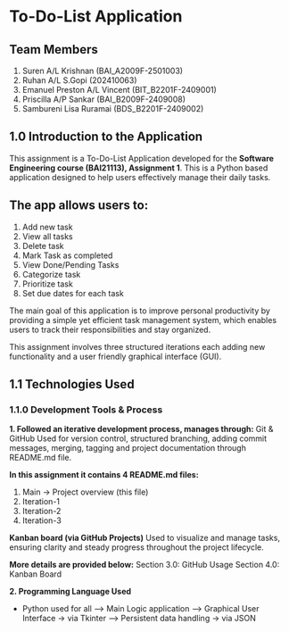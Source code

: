 # To-Do-List Application

## Team Members
1. Suren A/L Krishnan (BAI_A2009F-2501003)
2. Ruhan A/L S.Gopi (202410063)
3. Emanuel Preston A/L Vincent (BIT_B2201F-2409001)
4. Priscilla A/P Sankar (BAI_B2009F-2409008)
5. Sambureni Lisa Ruramai (BDS_B2201F-2409002)

## 1.0 Introduction to the Application

This assignment is a To-Do-List Application developed for the **Software Engineering course (BAI21113), Assignment 1**. This is a Python based application designed  to help users effectively manage their daily tasks. 

## The app allows users to:  
1. Add new task
2. View all tasks
3. Delete task
4. Mark Task as completed 
5. View Done/Pending Tasks
6. Categorize task
7. Prioritize task 
8. Set due dates for each task

The main goal of this application is to improve personal productivity by providing a simple yet efficient task management system, which enables users to track their responsibilities  and stay organized. 

This assignment  involves three structured iterations each adding new functionality and a user friendly graphical interface (GUI). 

## 1.1 Technologies Used
### 1.1.0 Development Tools & Process 

**1.  Followed an iterative development process, manages through:**
Git & GitHub 
Used for version control, structured branching, adding commit messages, merging, tagging and project documentation through README.md file. 

**In this assignment it contains 4 README.md files:** 
1. Main → Project overview (this file)
2. Iteration-1  
3. Iteration-2
4. Iteration-3 


**Kanban board (via GitHub Projects)** 
Used to visualize and manage tasks, ensuring clarity and steady progress throughout the project lifecycle.


**More details are provided below:**
Section 3.0: GitHub Usage
Section 4.0: Kanban Board 


**2. Programming Language Used**
* Python used for all 
--> Main Logic application 
--> Graphical User Interface → via Tkinter
--> Persistent data handling → via JSON
